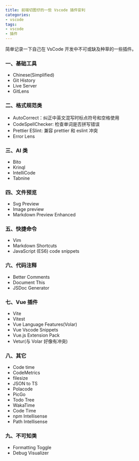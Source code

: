 ```yaml
---
title: 前端切图仔的一些 Vscode 插件安利
categories: 
- vscode
tags:
- vscode
- 插件
---
```


简单记录一下自己在 VsCode 开发中不可或缺及种草的一些插件。
<!-- more -->

### 一、基础工具
* Chinese(Simplified)
* Git History
* Live Server
* GitLens

### 二、格式规范类
* AutoCorrect：纠正中英文混写时标点符号和空格使用
* CodeSpellChecker: 检查单词是否拼写错误
* Prettier ESlint: 兼容 prettier 和 eslint 冲突
* Error Lens

### 三、AI 类
* Bito
* Krinql
* IntelliCode
* Tabnine

### 四、文件预览
* Svg Preview
* Image preview
* Markdown Preview Enhanced

### 五、快捷命令
* Vim
* Markdown Shortcuts
* JavaScript (ES6) code snippets

### 六、代码注释
* Better Comments
* Document This
* JSDoc Generator

### 七、Vue 插件
* Vite
* Vitest
* Vue Language Features(Volar)
* Vue Vscode Snippets
* Vue.js Extension Pack
* Vetur(与 Volar 好像有冲突)

### 八、其它
* Code time
* CodeMetrics
* filesize
* JSON to TS
* Polacode
* PicGo
* Todo Tree
* WakaTime
* Code Time
* npm Intellisense
* Path Intellisense


### 九、不可知类
* Formatting Toggle
* Debug Visualizer
